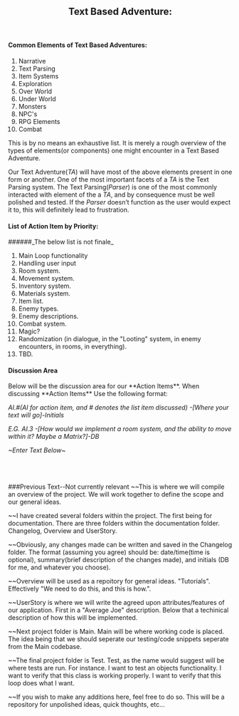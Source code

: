 <h2 align="center">Text Based Adventure:</h2><br>



<h4>Common Elements of Text Based Adventures:</h4>
<ol>
<li>Narrative</li>
<li>Text Parsing</li>
<li>Item Systems</li>
<li>Exploration</li>
<li>Over World</li>
<li>Under World</li>
<li>Monsters</li>
<li>NPC's</li>
<li>RPG Elements</li>
<li>Combat</li>
</ol>

This is by no means an exhaustive list. It is merely a rough overview of the types of elements(or components) one might encounter in a Text Based Adventure.

Our Text Adventure(_TA_) will have most of the above elements present in one form or another.
One of the most important facets of a _TA_ is the Text Parsing system.
The Text Parsing(_Parser_) is one of the most commonly interacted with element of the a _TA_, and by consequence must be well polished and tested. If the  _Parser_ doesn’t function as the user would expect it to, this will definitely lead to frustration.


<h4>List of Action Item by Priority:</h4>
######_The below list is not finale_
<ol>
	<li>Main Loop functionality</li>
	<li>Handling user input</li>
	<li>Room system.</li>
	<li>Movement system.</li>
	<li>Inventory system.</li>
	<li>Materials system.</li>
	<li>Item list.</li>
	<li>Enemy types.</li>
	<li>Enemy descriptions.</li>
	<li>Combat system.</li>
	<li>Magic?</li>
	<li>Randomization (in dialogue, in the "Looting" system, in enemy encounters, in rooms, in everything).</li>
	<li>TBD.</li>
</ol>

<h4>Discussion Area</h4>
Below will be the discussion area for our **Action Items**.
When discussing **Action Items** Use the following format:<br>

_AI.#(AI for action item, and # denotes the list item discussed) -[Where your text will go]-Initials_

_E.G. AI.3 -[How would we implement a room system, and the ability to move within it? Maybe a Matrix?]-DB_<br>


_~Enter Text Below~_


















<br><br><br>
###Previous Text--Not currently relevant
~~This is where we will compile an overview of the project. We will work together to define the scope and our general ideas.

~~I have created several folders within the project. The first being for documentation. There are three folders within the documentation folder. Changelog, Overview and UserStory.

~~Obviously, any changes made can be written and saved in the Changelog  folder. The format (assuming you agree) should be: date/time(time is optional), summary(brief description of the changes made), and initials (DB for me, and whatever you choose).

~~Overview will be used as a repoitory for general ideas. "Tutorials". Effectively "We need to do this, and this is how.".

~~UserStory is where we will write the agreed upon attributes/features of our application. First in a "Average Joe" description. Below that a techinical description of how this will be implemented.


~~Next project folder is Main. Main will be where working code is placed. The idea being that we should seperate our testing/code snippets seperate from the Main codebase.

~~The final project folder is Test. Test, as the name would suggest will be where tests are run. For instance. I want to test an objects functionality. I want to verify that this class is working properly. I want to verify that this loop does what I want.

~~If you wish to make any additions here, feel free to do so. This will be a repository for unpolished ideas, quick thoughts, etc...
